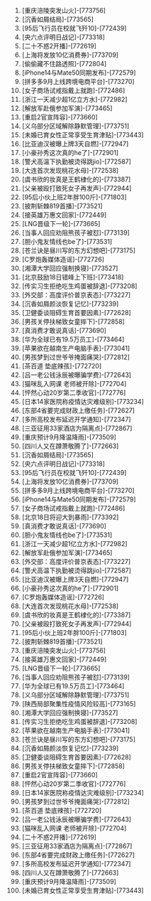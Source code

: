 
1. [重庆涪陵突发山火]-[773756]
1. [沉香如屑结局]-[773565]
1. [95后飞行员在校就飞歼10]-[772439]
1. [央六点评明日战记]-[773318]
1. [二十不惑2开播]-[772619]
1. [上海将发放10亿消费券]-[773709]
1. [偷偷藏不住路透照]-[772804]
1. [iPhone14与Mate50同期发布]-[772579]
1. [拼多多9月上线跨境电商平台]-[773270]
1. [女子商场试戒指戴上就跑]-[772486]
1. [浙江一天减少超1亿立方水]-[772982]
1. [解放军赴俄参加军演]-[773465]
1. [重启2官宣阵容]-[773660]
1. [义乌部分区域解除静默管理]-[773751]
1. [未婚已育女性正常享受生育津贴]-[773443]
1. [比亚迪汉被曝上牌3天自燃]-[772947]
1. [小豪孙秀这次真的he了]-[772901]
1. [警犬高温下执勤被烫得跳jio]-[772587]
1. [大连首次发现桃花水母]-[772538]
1. [虞书欣的妆真是王鹤棣化的]-[773387]
1. [父亲被殴打致死女子再发声]-[772944]
1. [95后小伙上班2年胖100斤]-[771803]
1. [披荆斩棘819首播]-[773521]
1. [接英雄万惠文回家]-[772449]
1. [LNG晋级下一轮]-[773665]
1. [当事人回应劝阻熊孩子被怼]-[773139]
1. [胆小鬼友情线也be了]-[773531]
1. [苍兰诀是昼川写的东方幻想吧]-[773175]
1. [C罗炮轰媒体造谣]-[772726]
1. [湘潭大学回应强制换寝]-[773527]
1. [北京鼓励18日错峰上下班]-[773418]
1. [传实习生拒绝吃生鸡蛋被辞退]-[773208]
1. [外交部：高度评价普京表态]-[773227]
1. [沉香如屑颜淡恢复记忆]-[773239]
1. [卫健委谈阻碍生育首要因素]-[772628]
1. [男孩关停扶梯致女童摔下]-[772858]
1. [真消费才敢说真话]-[773690]
1. [华为全球已有19.5万员工]-[773464]
1. [苹果欲在越南生产电脑手表]-[773041]
1. [男孩梦到过世爷爷掩面痛哭]-[772812]
1. [茶百道 垫底辣孩]-[772720]
1. [吕一老公钱泳辰被曝骗学费]-[772643]
1. [猫咪乱入网课 老师被开除]-[772704]
1. [怦然心动20岁第二季收官]-[772776]
1. [日本14家医院称疫情达灾难级别]-[773234]
1. [东部4省要完成财政上缴任务]-[772627]
1. [多所高校发布延迟开学通知]-[772347]
1. [三亚征用33家酒店为隔离点]-[772867]
1. [重庆预计9月降温降雨]-[773509]
1. [四川人又在蹲萧敬腾了]-[772663]
1. [沉香如屑结局]-[773565]
1. [央六点评明日战记]-[773318]
1. [95后飞行员在校就飞歼10]-[772439]
1. [上海将发放10亿消费券]-[773709]
1. [拼多多9月上线跨境电商平台]-[773270]
1. [iPhone14与Mate50同期发布]-[772579]
1. [女子商场试戒指戴上就跑]-[772486]
1. [北京18日将迎大到暴雨]-[773392]
1. [真消费才敢说真话]-[773690]
1. [胆小鬼友情线也be了]-[773531]
1. [浙江一天减少超1亿立方水]-[772982]
1. [解放军赴俄参加军演]-[773465]
1. [外交部：高度评价普京表态]-[773227]
1. [警犬高温下执勤被烫得跳jio]-[772587]
1. [比亚迪汉被曝上牌3天自燃]-[772947]
1. [小豪孙秀这次真的he了]-[772901]
1. [C罗炮轰媒体造谣]-[772726]
1. [大连首次发现桃花水母]-[772538]
1. [虞书欣的妆真是王鹤棣化的]-[773387]
1. [父亲被殴打致死女子再发声]-[772944]
1. [95后小伙上班2年胖100斤]-[771803]
1. [披荆斩棘819首播]-[773521]
1. [重庆涪陵突发山火]-[773756]
1. [接英雄万惠文回家]-[772449]
1. [LNG晋级下一轮]-[773665]
1. [当事人回应劝阻熊孩子被怼]-[773139]
1. [华为全球已有19.5万员工]-[773464]
1. [义乌部分区域解除静默管理]-[773751]
1. [陕西局部聚集性疫情风险较高]-[773165]
1. [湘潭大学回应强制换寝]-[773527]
1. [传实习生拒绝吃生鸡蛋被辞退]-[773208]
1. [苹果欲在越南生产电脑手表]-[773041]
1. [苍兰诀是昼川写的东方幻想吧]-[773175]
1. [沉香如屑颜淡恢复记忆]-[773239]
1. [卫健委谈阻碍生育首要因素]-[772628]
1. [男孩关停扶梯致女童摔下]-[772858]
1. [重启2官宣阵容]-[773660]
1. [怦然心动20岁第二季收官]-[772776]
1. [日本14家医院称疫情达灾难级别]-[773234]
1. [男孩梦到过世爷爷掩面痛哭]-[772812]
1. [茶百道 垫底辣孩]-[772720]
1. [吕一老公钱泳辰被曝骗学费]-[772643]
1. [猫咪乱入网课 老师被开除]-[772704]
1. [二十不惑2开播]-[772619]
1. [三亚征用33家酒店为隔离点]-[772867]
1. [东部4省要完成财政上缴任务]-[772627]
1. [多所高校发布延迟开学通知]-[772347]
1. [四川人又在蹲萧敬腾了]-[772663]
1. [重庆预计9月降温降雨]-[773509]
1. [未婚已育女性正常享受生育津贴]-[773443]
